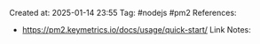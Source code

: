 Created at:  2025-01-14 23:55
Tag: #nodejs #pm2
References:
- https://pm2.keymetrics.io/docs/usage/quick-start/
Link Notes: